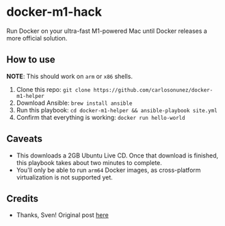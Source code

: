 # docker-m1-hack

Run Docker on your ultra-fast M1-powered Mac until Docker releases a more official solution.

## How to use

**NOTE**: This should work on `arm` or `x86` shells.

1. Clone this repo: `git clone https://github.com/carlosonunez/docker-m1-helper`
2. Download Ansible: `brew install ansible`
3. Run this playbook: `cd docker-m1-helper && ansible-playbook site.yml`
4. Confirm that everything is working: `docker run hello-world`

## Caveats

- This downloads a 2GB Ubuntu Live CD. Once that download is finished, this playbook takes
  about two minutes to complete.
- You'll only be able to run `arm64` Docker images, as cross-platform virtualization is not
  supported yet.

## Credits

- Thanks, Sven! Original post [here](https://finestructure.co/blog/2020/11/27/running-docker-on-apple-silicon-m1)
